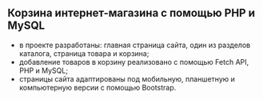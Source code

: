 ## Корзина интернет-магазина с помощью PHP и MySQL
- в проекте разработаны: главная страница сайта, один из разделов каталога, страница товара и корзина;
- добавление товаров в корзину реализовано с помощью Fetch API, PHP и MySQL;
- страницы сайта адаптированы под мобильную, планшетную и компьютерную версии с помощью Bootstrap.
